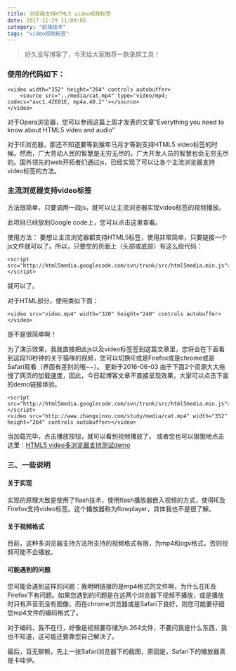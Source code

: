 ```yaml
---
title: 浏览器支持HTML5 video视频标签
date: 2017-11-29 11:09:05
category: "前端技术"
tags: "video视频标签"
---
```

> 好久没写博客了，今天给大家推荐一款录屏工具！
### 使用的代码如下：

```
<video width="352" height="264" controls autobuffer>
    <source src="../media/cat.mp4" type='video/mp4; codecs="avc1.42E01E, mp4a.40.2"'></source>
</video>
```

对于Opera浏览器，您可以参阅这篇上周才发表的文章“Everything you need to know about HTML5 video and audio”

对于IE浏览器，那还不知道要等到猴年马月才等到支持HTML5 video标签的时候。然而，广大劳动人民的智慧是无穷无尽的，广大开发人员的智慧也会无穷无尽的。国外领先的web开拓者们通过js，已经实现了可以让各个主流浏览器支持video标签的方法。

### 主流浏览器支持video标签
方法很简单，只要调用一段js，就可以让主流浏览器实现video标签的视频播放。

此项目已经放到Google code上，您可以点击这里查看。

使用方法：
要想让主流浏览器都支持HTML5标签，使用非常简单，只要链接一个js文件就可以了。所以，只要您的页面上（头部或底部）有这么段代码：
```
<script src="http://html5media.googlecode.com/svn/trunk/src/html5media.min.js"></script>
```
就可以了。

对于HTML部分，使用类似下面：
```
<video src="video.mp4" width="320" height="240" controls autobuffer></video>
```
是不是很简单啊！

为了演示效果，我就直接把此js以及video标签签到这篇文章里，您将会在下面看到这段10秒钟的关于猫咪的视频，您可以切换IE或是Firefox或是chrome或是Safari观看（界面有差别的哦~~）。
更新于2016-06-03
由于下面2个资源大大拖慢了网页的加载速度，因此，今日起博客文章不直接呈现效果，大家可以点击下面的demo链接体验。
```
<script src="http://html5media.googlecode.com/svn/trunk/src/html5media.min.js"></script>
<video src="http://www.zhangxinxu.com/study/media/cat.mp4" width="352" height="264" controls autobuffer></video>
```
当加载完毕，点击播放按钮，就可以看到视频播放了。
或者您也可以狠狠地点击这里：[HTML5 video多浏览器支持测试demo](http://www.zhangxinxu.com/study/201003/html5-video-mp4.html)

### 三、一些说明
#### 关于实现
实现的原理大致是使用了flash技术，使用flash播放器嵌入视频的方式，使得IE及Firefox支持video标签。这个播放器称为flowplayer，具体我也不是很了解。

#### 关于视频格式
目前，这种多浏览器支持方法所支持的视频格式有限，为mp4和ogv格式，否则视频可能不会播放。

#### 可能遇到的问题
您可能会遇到这样的问题：我明明链接的是mp4格式的文件啊，为什么在IE及Firefox下有问题。如果您遇到的问题是在这两个浏览器下视频不播放，或是播放时只有声音而没有图像，而在chrome浏览器或是Safari下良好，则您可能要仔细您mp4文件的编码格式了。

对于编码，我不在行，好像是视频要存储为h.264文件，不要问我是什么东西，我也不知道，这可能还要靠您自己解决了。

最后，百无聊赖，先上一张Safari浏览器下的截图，原因是，Safari下的播放器真是卡哇伊。
